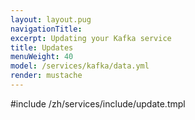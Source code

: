 ```yaml
---
layout: layout.pug
navigationTitle:
excerpt: Updating your Kafka service
title: Updates
menuWeight: 40
model: /services/kafka/data.yml
render: mustache
---
```


#include /zh/services/include/update.tmpl

